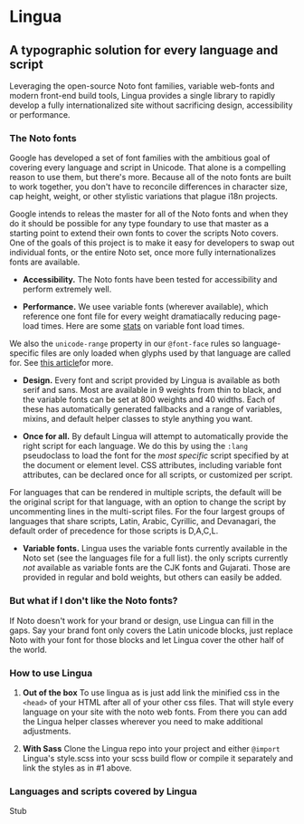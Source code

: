 # Lingua

## A typographic solution for every language and script

Leveraging the open-source Noto font families, variable web-fonts and modern front-end build tools, Lingua provides a single library to rapidly develop a fully internationalized site without sacrificing design, accessibility or performance.

### The Noto fonts

Google has developed a set of font families with the ambitious goal of covering every language and script in Unicode. That alone is a compelling reason to use them, but there's more. Because all of the noto fonts are built to work together, you don't have to reconcile differences in character size, cap height, weight, or other stylistic variations that plague i18n projects.

Google intends to releas the master for all of the Noto fonts and when they do it should be possible for any type foundary to use that master as a starting point to extend their own fonts to cover the scripts Noto covers. One of the goals of this project is to make it easy for developers to swap out individual fonts, or the entire Noto set, once more fully internationalizes fonts are available.

- **Accessibility.** The Noto fonts have been tested for accessibility and perform extremely well.

- **Performance.** We usee variable fonts (wherever available), which reference one font file for every weight dramatiacally reducing page-load times. Here are some [stats](https://css-tricks) on variable font load times.

We also the `unicode-range` property in our `@font-face` rules so language-specific files are only loaded when glyphs used by that language are called for. See [this article](https://css-tricks.com/almanac/properties/u/unicode-range/)for more.

- **Design.** Every font and script provided by Lingua is available as both serif and sans. Most are available in 9 weights from thin to black, and the variable fonts can be set at 800 weights and 40 widths. Each of these has automatically generated fallbacks and a range of variables, mixins, and default helper classes to style anything you want.

- **Once for all.** By default Lingua will attempt to automatically provide the right script for each language. We do this by using the `:lang` pseudoclass to load the font for the *most specific* script specified by at the document or element level. CSS attributes, including variable font attributes, can be declared once for all scripts, or customized per script.

For languages that can be rendered in multiple scripts, the default will be the original script for that language, with an option to change the script by uncommenting lines in the multi-script files. For the four largest groups of languages that share scripts, Latin, Arabic, Cyrillic, and Devanagari, the default order of precedence for those scripts is D,A,C,L.

- **Variable fonts.** Lingua uses the variable fonts currently available in the Noto set (see the languages file for a full list). the only scripts currently *not* available as variable fonts are the CJK fonts and Gujarati. Those are provided in regular and bold weights, but others can easily be added.

### But what if I don't like the Noto fonts?

If Noto doesn't work for your brand or design, use Lingua can fill in the gaps. Say your brand font only covers the Latin unicode blocks, just replace Noto with your font for those blocks and let Lingua cover the other half of the world.

### How to use Lingua

1. **Out of the box** To use lingua as is just add link the minified css in the `<head>` of your HTML after all of your other css files. That will style every language on your site with the noto web fonts. From there you can add the Lingua helper classes wherever you need to make additional adjustments.

2. **With Sass** Clone the Lingua repo into your project and either `@import` Lingua's style.scss into your scss build flow or compile it separately and link the styles as in #1 above.

<!--3. **With NPM** Get the NPM module `npm i lingua-sass`, or yarn add lingua-sass. Then you can import the module into your build.-->

### Languages and scripts covered by Lingua

Stub
